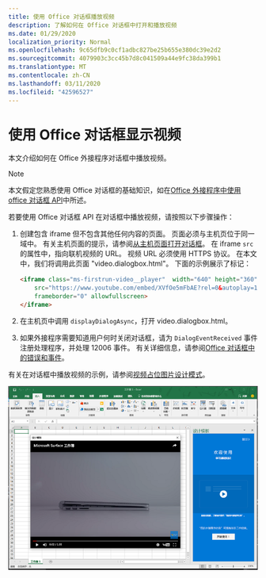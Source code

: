 ```yaml
---
title: 使用 Office 对话框播放视频
description: 了解如何在 Office 对话框中打开和播放视频
ms.date: 01/29/2020
localization_priority: Normal
ms.openlocfilehash: 9c65dfb9c0cf1adbc827be25b655e380dc39e2d2
ms.sourcegitcommit: 4079903c3cc45b7d8c041509a44e9fc38da399b1
ms.translationtype: MT
ms.contentlocale: zh-CN
ms.lasthandoff: 03/11/2020
ms.locfileid: "42596527"
---
```

# <a name="use-the-office-dialog-box-to-show-a-video"></a>使用 Office 对话框显示视频

本文介绍如何在 Office 外接程序对话框中播放视频。

> [!NOTE]
> 本文假定您熟悉使用 Office 对话框的基础知识，如在[Office 外接程序中使用 office 对话框 API](dialog-api-in-office-add-ins.md)中所述。

若要使用 Office 对话框 API 在对话框中播放视频，请按照以下步骤操作：

1. 创建包含 iframe 但不包含其他任何内容的页面。 页面必须与主机页位于同一域中。 有关主机页面的提示，请参阅[从主机页面打开对话框](dialog-api-in-office-add-ins.md#open-a-dialog-box-from-a-host-page)。 在 iframe `src`的属性中，指向联机视频的 URL。 视频 URL 必须使用 HTTPS 协议。 在本文中，我们将调用此页面 "video.dialogbox.html"。 下面的示例展示了标记：

    ```HTML
    <iframe class="ms-firstrun-video__player"  width="640" height="360"
        src="https://www.youtube.com/embed/XVfOe5mFbAE?rel=0&autoplay=1"
        frameborder="0" allowfullscreen>
    </iframe>
    ```

2. 在主机页中调用 `displayDialogAsync`，打开 video.dialogbox.html。
3. 如果外接程序需要知道用户何时关闭对话框，请为 `DialogEventReceived` 事件注册处理程序，并处理 12006 事件。 有关详细信息，请参阅[Office 对话框中的错误和事件](dialog-handle-errors-events.md)。

有关在对话框中播放视频的示例，请参阅[视频占位图片设计模式](../design/first-run-experience-patterns.md#video-placemat)。

![在外接程序对话框中播放视频的屏幕截图](../images/video-placemats-dialog-open.png)
